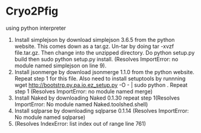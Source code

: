 # Cryo2Pfig
using python interpreter
1. Install simplejson by download simplejson 3.6.5 from the python website. This comes down as a tar.gz. Un-tar by doing tar -xvzf file.tar.gz. Then change into the unzipped directory. Do python setup.py build then sudo python setup.py install. (Resolves ImportError: no module named simplejson on line 9). 
2. Install jsonmerge by download jsonmerge 1.1.0 from the python website. Repeat step 1 for this file. Also need to install setuptools by runnning wget http://bootstrp.py.pa.io.ez_setup.py -O - | sudo python . Repeat step 1 (Resolves ImportError: no module named merge)
3. Install Naked by downloading Naked 0.1.30 repeat step 1(Resolves ImportError: No module  named Naked.toolshed.shell)
4. Install sqlparse by downloading sqlparse 0.1.14 (Resolves ImportError: No module named sqlparse)
5. (Resolves IndexError: list index out of range line 761) 
